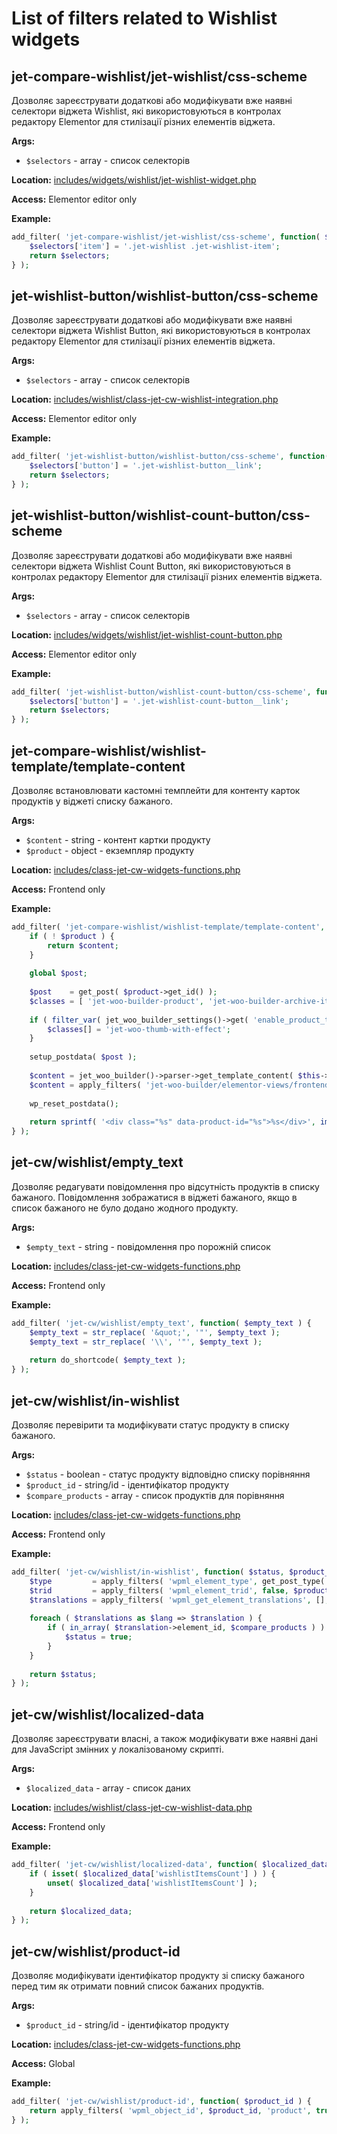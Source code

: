 # List of filters related to Wishlist widgets

## jet-compare-wishlist/jet-wishlist/css-scheme

Дозволяє зареєструвати додаткові або модифікувати вже наявні селектори віджета Wishlist, які використовуються в
контролах редактору Elementor для стилізації різних елементів віджета.

**Args:**

- `$selectors` - array - список селекторів

**Location:**
<a href="https://github.com/ZemezLab/jet-compare-wishlist/blob/master/includes/widgets/wishlist/jet-wishlist-widget.php">
includes/widgets/wishlist/jet-wishlist-widget.php</a>

**Access:**
Elementor editor only

**Example:**

```php
add_filter( 'jet-compare-wishlist/jet-wishlist/css-scheme', function( $selectors ) {
    $selectors['item'] = '.jet-wishlist .jet-wishlist-item';
    return $selectors;
} );
```

## jet-wishlist-button/wishlist-button/css-scheme

Дозволяє зареєструвати додаткові або модифікувати вже наявні селектори віджета Wishlist Button, які використовуються в
контролах редактору Elementor для стилізації різних елементів віджета.

**Args:**

- `$selectors` - array - список селекторів

**Location:**
<a href="https://github.com/ZemezLab/jet-compare-wishlist/blob/master/includes/wishlist/class-jet-cw-wishlist-integration.php">
includes/wishlist/class-jet-cw-wishlist-integration.php</a>

**Access:**
Elementor editor only

**Example:**

```php
add_filter( 'jet-wishlist-button/wishlist-button/css-scheme', function( $selectors ) {
    $selectors['button'] = '.jet-wishlist-button__link';
    return $selectors;
} );
```

## jet-wishlist-button/wishlist-count-button/css-scheme

Дозволяє зареєструвати додаткові або модифікувати вже наявні селектори віджета Wishlist Count Button, які
використовуються в контролах редактору Elementor для стилізації різних елементів віджета.

**Args:**

- `$selectors` - array - список селекторів

**Location:**
<a href="https://github.com/ZemezLab/jet-compare-wishlist/blob/master/includes/widgets/wishlist/jet-wishlist-count-button.php">
includes/widgets/wishlist/jet-wishlist-count-button.php</a>

**Access:**
Elementor editor only

**Example:**

```php
add_filter( 'jet-wishlist-button/wishlist-count-button/css-scheme', function( $selectors ) {
    $selectors['button'] = '.jet-wishlist-count-button__link';
    return $selectors;
} );
```

## jet-compare-wishlist/wishlist-template/template-content

Дозволяє встановлювати кастомні темплейти для контенту карток продуктів у віджеті списку бажаного. 

**Args:**

- `$content` - string - контент картки продукту
- `$product` - object - екземпляр продукту

**Location:**
<a href="https://github.com/ZemezLab/jet-compare-wishlist/blob/master/includes/class-jet-cw-widgets-functions.php">
includes/class-jet-cw-widgets-functions.php</a>

**Access:**
Frontend only

**Example:**

```php
add_filter( 'jet-compare-wishlist/wishlist-template/template-content', function( $content, $product ) {
    if ( ! $product ) {
        return $content;
    }
    
    global $post;
    
    $post    = get_post( $product->get_id() );
    $classes = [ 'jet-woo-builder-product', 'jet-woo-builder-archive-item-' . $product->get_id() ];
    
    if ( filter_var( jet_woo_builder_settings()->get( 'enable_product_thumb_effect' ), FILTER_VALIDATE_BOOLEAN ) ) {
        $classes[] = 'jet-woo-thumb-with-effect';
    }
    
    setup_postdata( $post );
    
    $content = jet_woo_builder()->parser->get_template_content( $this->current_wishlist_template, false, $product );
    $content = apply_filters( 'jet-woo-builder/elementor-views/frontend/archive-item-content', $content, $this->current_wishlist_template, $product );
    
    wp_reset_postdata();
    
    return sprintf( '<div class="%s" data-product-id="%s">%s</div>', implode( ' ', $classes ), $product->get_id(), $content );
} );
```

## jet-cw/wishlist/empty_text

Дозволяє редагувати повідомлення про відсутність продуктів в списку бажаного. Повідомлення зображатися в віджеті
бажаного, якщо в список бажаного не було додано жодного продукту.

**Args:**

- `$empty_text` - string - повідомлення про порожній список

**Location:**
<a href="https://github.com/ZemezLab/jet-compare-wishlist/blob/master/includes/class-jet-cw-widgets-functions.php">
includes/class-jet-cw-widgets-functions.php</a>

**Access:**
Frontend only

**Example:**

```php
add_filter( 'jet-cw/wishlist/empty_text', function( $empty_text ) {
    $empty_text = str_replace( '&quot;', '"', $empty_text );
    $empty_text = str_replace( '\\', '"', $empty_text );
    
    return do_shortcode( $empty_text );
} );
```

## jet-cw/wishlist/in-wishlist

Дозволяє перевірити та модифікувати статус продукту в списку бажаного.

**Args:**

- `$status` - boolean - статус продукту відповідно списку порівняння
- `$product_id` - string/id - ідентифікатор продукту
- `$compare_products` - array - список продуктів для порівняння

**Location:**
<a href="https://github.com/ZemezLab/jet-compare-wishlist/blob/master/includes/class-jet-cw-widgets-functions.php">
includes/class-jet-cw-widgets-functions.php</a>

**Access:**
Frontend only

**Example:**

```php
add_filter( 'jet-cw/wishlist/in-wishlist', function( $status, $product_id, $compare_products ) {
    $type         = apply_filters( 'wpml_element_type', get_post_type( $product_id ) );
    $trid         = apply_filters( 'wpml_element_trid', false, $product_id, $type );
    $translations = apply_filters( 'wpml_get_element_translations', [], $trid, $type );
    
    foreach ( $translations as $lang => $translation ) {
        if ( in_array( $translation->element_id, $compare_products ) ) {
            $status = true;
        }
    }
    
    return $status;
} );
```

## jet-cw/wishlist/localized-data

Дозволяє зареєструвати власні, а також модифікувати вже наявні дані для JavaScript змінних у локалізованому скрипті.

**Args:**

- `$localized_data` - array - список даних

**Location:**
<a href="https://github.com/ZemezLab/jet-compare-wishlist/blob/master/includes/wishlist/class-jet-cw-wishlist-data.php">
includes/wishlist/class-jet-cw-wishlist-data.php</a>

**Access:**
Frontend only

**Example:**

```php
add_filter( 'jet-cw/wishlist/localized-data', function( $localized_data ) {
    if ( isset( $localized_data['wishlistItemsCount'] ) ) {
        unset( $localized_data['wishlistItemsCount'] );
    }
    
    return $localized_data;
} );
```

## jet-cw/wishlist/product-id

Дозволяє модифікувати ідентифікатор продукту зі списку бажаного перед тим як отримати повний список бажаних продуктів.

**Args:**

- `$product_id` - string/id - ідентифікатор продукту

**Location:**
<a href="https://github.com/ZemezLab/jet-compare-wishlist/blob/master/includes/class-jet-cw-widgets-functions.php">
includes/class-jet-cw-widgets-functions.php</a>

**Access:**
Global

**Example:**

```php
add_filter( 'jet-cw/wishlist/product-id', function( $product_id ) {
    return apply_filters( 'wpml_object_id', $product_id, 'product', true );
} );
```